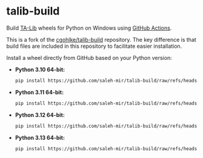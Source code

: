 # talib-build

Build [TA-Lib](https://github.com/ta-lib/ta-lib-python) wheels for Python on Windows using [GitHub Actions](https://github.com/cgohlke/talib-build/actions/workflows/wheel.yml).

This is a fork of the [cgohlke/talib-build](https://github.com/cgohlke/talib-build) repository. The key difference is that build files are included in this repository to facilitate easier installation.

Install a wheel directly from GitHub based on your Python version:

- **Python 3.10 64-bit:**

  ```bash
  pip install https://github.com/saleh-mir/talib-build/raw/refs/heads/main/windows/TA_Lib-0.4.32-cp310-cp310-win_amd64.whl
  ```

- **Python 3.11 64-bit:**

  ```bash
  pip install https://github.com/saleh-mir/talib-build/raw/refs/heads/main/windows/TA_Lib-0.4.32-cp311-cp311-win_amd64.whl
  ```

- **Python 3.12 64-bit:**

  ```bash
  pip install https://github.com/saleh-mir/talib-build/raw/refs/heads/main/windows/TA_Lib-0.4.32-cp312-cp312-win_amd64.whl
  ```

- **Python 3.13 64-bit:**

  ```bash
  pip install https://github.com/saleh-mir/talib-build/raw/refs/heads/main/windows/TA_Lib-0.4.32-cp313-cp313-win_amd64.whl
  ```
